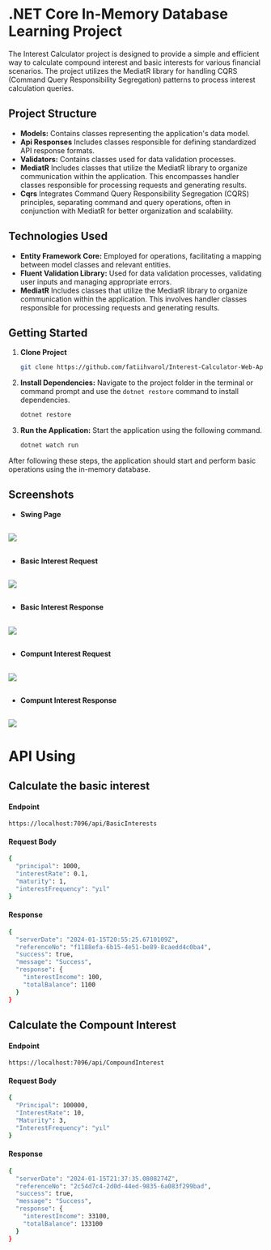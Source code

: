 # .NET Core In-Memory Database Learning Project

The Interest Calculator project is designed to provide a simple and efficient way to calculate compound interest and basic interests for various financial scenarios. The project utilizes the MediatR library for handling CQRS (Command Query Responsibility Segregation) patterns to process interest calculation queries.

## Project Structure

- **Models:** Contains classes representing the application's data model.
- **Api Responses** Includes classes responsible for defining standardized API response formats.
- **Validators:** Contains classes used for data validation processes.
- **MediatR** Includes classes that utilize the MediatR library to organize communication within the application. This encompasses handler classes responsible for processing requests and generating results.
- **Cqrs** Integrates Command Query Responsibility Segregation (CQRS) principles, separating command and query operations, often in conjunction with MediatR for better organization and scalability.

## Technologies Used

- **Entity Framework Core:** Employed for operations, facilitating a mapping between model classes and relevant entities.
- **Fluent Validation Library:** Used for data validation processes, validating user inputs and managing appropriate errors.
- **MediatR** Includes classes that utilize the MediatR library to organize communication within the application. This involves handler classes responsible for processing requests and generating results.

## Getting Started
1. **Clone Project**
    ```bash
    git clone https://github.com/fatiihvarol/Interest-Calculator-Web-Api.git
    ```

2. **Install Dependencies:** Navigate to the project folder in the terminal or command prompt and use the `dotnet restore` command to install dependencies.

    ```bash
    dotnet restore
    ```

3. **Run the Application:** Start the application using the following command.

    ```bash
    dotnet watch run
    ```

After following these steps, the application should start and perform basic operations using the in-memory database.


## Screenshots

- **Swing Page** 
##
 ![](https://i.hizliresim.com/m9e1drz.png)
 ##


 - **Basic Interest Request**
 ##
 ![](https://i.hizliresim.com/27mx5nr.png)
 ##
  - **Basic Interest Response**
  ##
 ![](https://i.hizliresim.com/cz9hyxd.png)
##

  - **Compunt Interest Request**
  ##
 ![](https://i.hizliresim.com/fk11cnu.png)
 ##
  - **Compunt Interest Response**
  ##
 ![](https://i.hizliresim.com/cis4vi4.png)
 ##
 ##
 ##



# API Using

## Calculate the basic interest
#### Endpoint
```http
https://localhost:7096/api/BasicInterests
```
#### Request Body
```bash
{
  "principal": 1000,
  "interestRate": 0.1,
  "maturity": 1,
  "interestFrequency": "yıl"
}
```

#### Response

```bash
{
  "serverDate": "2024-01-15T20:55:25.6710109Z",
  "referenceNo": "f1188efa-6b15-4e51-be89-8caedd4c0ba4",
  "success": true,
  "message": "Success",
  "response": {
    "interestIncome": 100,
    "totalBalance": 1100
  }
}
```


## Calculate the Compount Interest
#### Endpoint
```http
https://localhost:7096/api/CompoundInterest
```
#### Request Body 
```bash
{
  "Principal": 100000,
  "InterestRate": 10,
  "Maturity": 3,
  "InterestFrequency": "yıl"
}
```

#### Response

```bash
{
  "serverDate": "2024-01-15T21:37:35.0808274Z",
  "referenceNo": "2c54d7c4-2d0d-44ed-9835-6a083f299bad",
  "success": true,
  "message": "Success",
  "response": {
    "interestIncome": 33100,
    "totalBalance": 133100
  }
}
```

  
